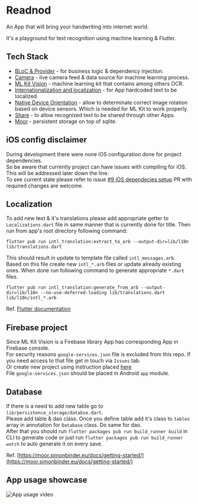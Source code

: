 # Readnod

An App that will bring your handwriting into internet world.

It's  a playground for text recognition using machine learning & Flutter.

## Tech Stack

* [BLoC & Provider](https://pub.dev/packages/flutter_bloc)
\- for business logic & dependency injection.
* [Camera](https://pub.dev/packages/camera)
\- live camera feed & data source for machine learning process.
* [ML Kit Vision](https://pub.dev/packages/firebase_ml_vision#-readme-tab-)
\- machine learning kit that contains among others OCR.
* [Internationalization and localization](https://pub.dev/packages/intl)
\- for App hardcoded text to be localized.
* [Native Device Orientation](https://pub.dev/packages/native_device_orientation#-readme-tab-)
\- allow to determinate correct image rotation based on device sensors.
Which is needed for ML Kit to work properly.
* [Share](https://pub.dev/packages/share#-readme-tab-)
\- to allow recognized text to be shared through other Apps.
* [Moor](https://pub.dev/packages/moor#-readme-tab-)
\- persistent storage on top of sqlite.


## iOS config disclaimer
During development there were none iOS configuration done for project dependencies.  
So be aware that currently project can have issues with compiling for iOS.  
This will be addressed later down the line.  
To see current state please refer to issue [#9 iOS dependecies setup](https://github.com/softwarehutpl/Flutter_ML_playground/issues/9)
PR with required changes are welcome.

## Localization
To add new text & it's translations please add appropriate getter to
`Localizations.dart` file in same manner that is currently done for title.
Then run from app's root directory following command:
```
flutter pub run intl_translation:extract_to_arb --output-dir=lib/l10n lib/translations.dart
```

This should result in update to template file called `intl_messages.arb`.  
Based on this file create new `intl_*.arb` files or update already existing ones.
When done run following command to generate appropriate `*.dart` files.
```
flutter pub run intl_translation:generate_from_arb --output-dir=lib/l10n --no-use-deferred-loading lib/translations.dart lib/l10n/intl_*.arb
```

Ref. [Flutter documentation](https://flutter.dev/docs/development/accessibility-and-localization/internationalization)

## Firebase project
Since ML Kit Vision is a Firebase library App has corresponding App in Firebase console.  
For security reasons `google-services.json` file is excluded from this repo.
If you need access to that file get in touch via `Issues` tab.  
Or create new project using instruction placed [here](https://codelabs.developers.google.com/codelabs/flutter-firebase/#6)  
File `google-services.json` should be placed in Android `app` module.

## Database
If there is a need to add new table go to `lib/persistence_storage/databse.dart`.  
Please add table & dao class. Once you define table add it's class to `tables`  
array in annotation for `Database` class. Do same for dao.  
After that you should run
`flutter packages pub run build_runner build` in CLI to generate code or
just run `flutter packages pub run build_runner watch` to auto generate it
on every save.

Ref. [https://moor.simonbinder.eu/docs/getting-started/](https://moor.simonbinder.eu/docs/getting-started/)

## App usage showcase

![App usage video](https://raw.githubusercontent.com/softwarehutpl/Flutter_ML_playground/master/gifs/app_usage.gif)
